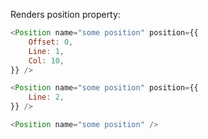Renders position property:

```js
<Position name="some position" position={{
    Offset: 0,
    Line: 1,
    Col: 10,
}} />
```

```js
<Position name="some position" position={{
    Line: 2,
}} />
```

```js
<Position name="some position" />
```
